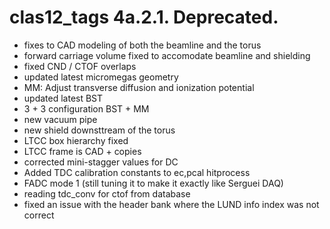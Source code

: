 # clas12_tags 4a.2.1. Deprecated.

- fixes to CAD modeling of both the beamline and the torus
- forward carriage volume fixed to accomodate beamline and shielding
- fixed CND / CTOF overlaps
- updated latest micromegas geometry
- MM: Adjust transverse diffusion and ionization potential
- updated latest BST
- 3 + 3 configuration BST + MM
- new vacuum pipe
- new shield downsttream of the torus
- LTCC box hierarchy fixed
- LTCC frame is CAD + copies
- corrected mini-stagger values for DC
- Added TDC calibration constants to ec,pcal hitprocess
- FADC mode 1 (still tuning it to make it exactly like Serguei DAQ)
- reading tdc_conv for ctof from database
- fixed an issue with the header bank where the LUND info index was not correct